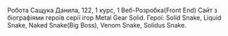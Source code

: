 Робота Сащука Данила, 122, 1 курс, 1 Веб-Розробка(Front End)
Сайт з біографіями героїв серії ігор Metal Gear Solid.
Герої: Solid Snake, Liquid Snake, Naked Snake(Big Boss), Venom Snake, Solidus Snake.
